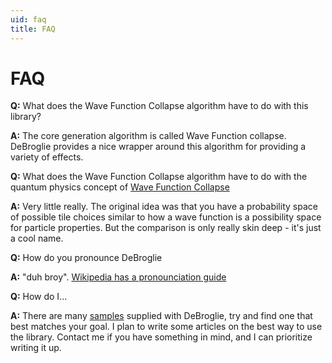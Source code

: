 ```yaml
---
uid: faq
title: FAQ
---
```

FAQ
===


**Q:** What does the Wave Function Collapse algorithm have to do with this library?

**A:** The core generation algorithm is called Wave Function collapse. DeBroglie provides a nice wrapper around this algorithm for providing a variety of effects.

**Q:** What does the Wave Function Collapse algorithm have to do with the quantum physics concept of [Wave Function Collapse](https://en.wikipedia.org/wiki/Wave_function_collapse)

**A:** Very little really. The original idea was that you have a probability space of possible tile choices similar to how a wave function is a possibility space for particle properties. 
But the comparison is only really skin deep - it's just a cool name.

**Q:** How do you pronounce DeBroglie

**A:** "duh broy". [Wikipedia has a pronounciation guide](https://en.wikipedia.org/wiki/Louis_de_Broglie)

**Q:** How do I...

**A:** There are many [samples](TODO) supplied with DeBroglie, try and find one that best matches your goal. I plan to write some articles on the best way to use the library. Contact me if you have something in mind, and I can prioritize writing it up.